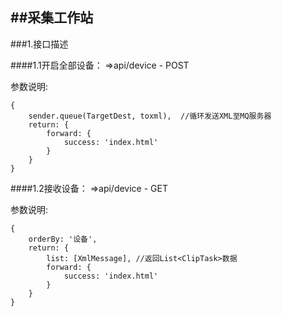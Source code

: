 ##采集工作站
--

###1.接口描述

####1.1开启全部设备：  =>api/device - POST  

参数说明:	

	{
		sender.queue(TargetDest, toxml),  //循环发送XML至MQ服务器
		return: {
			forward: {
				success: 'index.html'
			}
		}
	}  


####1.2接收设备：  =>api/device - GET  

参数说明:	

	{
		orderBy: '设备',
		return: {
			list: [XmlMessage], //返回List<ClipTask>数据
			forward: {
				success: 'index.html'
			}
		}
	}